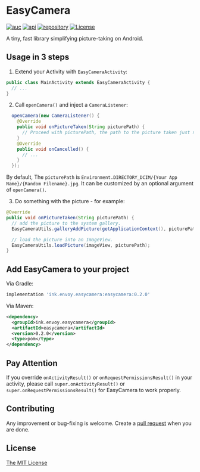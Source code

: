# EasyCamera

[![auc][aucsvg]][auc] [![api][apisvg]][api] [![repository][repositorysvg]][repository] [![License][licensesvg]][license]

[aucsvg]: https://img.shields.io/badge/EasyCamera-v0.2.0-brightgreen.svg
[auc]: https://github.com/lonelyenvoy/EasyCamera

[apisvg]: https://img.shields.io/badge/API-14+-brightgreen.svg
[api]: https://android-arsenal.com/api?level=14

[repositorysvg]: https://img.shields.io/badge/Bintray_JCenter-latest-blue.svg
[repository]: https://bintray.com/lonelyenvoy/maven/ink.envoy.easycamera

[licensesvg]: https://img.shields.io/badge/License-MIT-blue.svg
[license]: https://github.com/lonelyenvoy/EasyCamera/blob/master/LICENSE


A tiny, fast library simplifying picture-taking on Android.

## Usage in 3 steps

1. Extend your Activity with ```EasyCameraActivity```:
```java
public class MainActivity extends EasyCameraActivity {
  // ...
}
```

2. Call ```openCamera()``` and inject a ```CameraListener```:
```java
  openCamera(new CameraListener() {
    @Override
    public void onPictureTaken(String picturePath) {
      // Proceed with picturePath, the path to the picture taken just now.
    }
    @Override
    public void onCancelled() {
      // ...
    }
  });
```

By default, The ```picturePath``` is ```Environment.DIRECTORY_DCIM/{Your App Name}/{Random Filename}.jpg```. 
It can be customized by an optional argument of ```openCamera()```.

3. Do something with the picture - for example:
```java
@Override
public void onPictureTaken(String picturePath) {
  // add the picture to the system gallery.
  EasyCameraUtils.galleryAddPicture(getApplicationContext(), picturePath);

  // load the picture into an ImageView.
  EasyCameraUtils.loadPicture(imageView, picturePath);
}
```

## Add EasyCamera to your project

Via Gradle:
```groovy
implementation 'ink.envoy.easycamera:easycamera:0.2.0'
```

Via Maven:
```xml
<dependency>
  <groupId>ink.envoy.easycamera</groupId>
  <artifactId>easycamera</artifactId>
  <version>0.2.0</version>
  <type>pom</type>
</dependency>
```

## Pay Attention

If you override ```onActivityResult()``` or ```onRequestPermissionsResult()``` in your activity,
please call ```super.onActivityResult()``` or ```super.onRequestPermissionsResult()``` for EasyCamera to work properly.

## Contributing

Any improvement or bug-fixing is welcome. 
Create a <a href="https://github.com/lonelyenvoy/EasyCamera/pulls" target="_blank">pull request</a> when you are done.

## License

<a href="https://github.com/lonelyenvoy/EasyCamera/blob/master/LICENSE" target="_blank">The MIT License</a>
